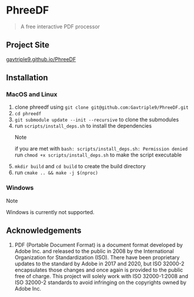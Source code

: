 # PhreeDF

> A free interactive PDF processor

## Project Site

[gavtriple9.github.io/PhreeDF](https://gavtriple9.github.io/PhreeDF/)

## Installation

### MacOS and Linux

1. clone phreedf using `git clone git@github.com:Gavtriple9/PhreeDF.git`
2. `cd phreedf`
3. `git submodule update --init --recursive` to clone the submodules
4. run `scripts/install_deps.sh` to install the dependencies
    > [!NOTE]
    > if you are met with `bash: scripts/install_deps.sh: Permission denied`
    > run `chmod +x scripts/install_deps.sh` to make the script executable
5. `mkdir build` and `cd build` to create the build directory
6. run `cmake .. && make -j $(nproc)`

### Windows

> [!NOTE]
> Windows is currently not supported.

## Acknowledgements

1. PDF (Portable Document Format) is a document format developed by Adobe Inc. and released to the public in 2008 by the International Organization for Standardization (ISO). There have been proprietary updates to the standard by Adobe in 2017 and 2020, but ISO 32000-2 encapsulates those changes and once again is provided to the public free of charge. This project will solely work with ISO 32000-1:2008 and ISO 32000-2 standards to avoid infringing on the copyrights owned by Adobe Inc.

